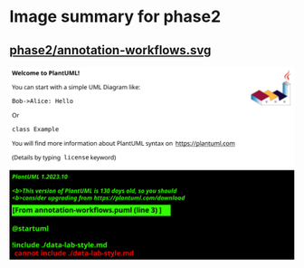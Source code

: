 # Image summary for phase2

## [phase2/annotation-workflows.svg](./annotation-workflows.svg)



<img src="annotation-workflows.svg">

